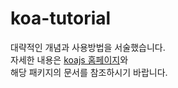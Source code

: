 # koa-tutorial
대략적인 개념과 사용방법을 서술했습니다.  
자세한 내용은 [koajs 홈페이지](https://koajs.com)와  
해당 패키지의 문서를 참조하시기 바랍니다.
